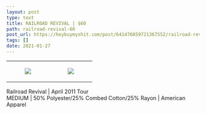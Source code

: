 ```yaml
---
layout: post
type: text
title: RAILROAD REVIVAL | $60
path: railroad-revival-60
post_url: https://heybuymyshit.com/post/641476859721367552/railroad-revival-60
tags: []
date: 2021-01-27
---
```




<table style="width:100%;"><tr><td style="vertical-align:top;">
      <figure class="tmblr-full" data-orig-height="2048" data-orig-width="1365" data-orig-src="https://concertshirts.netlify.app/shirts/0106/0106-01.jpg"><img src="https://64.media.tumblr.com/f453e6b66224643c4596f9b2a8a387d0/4e10c7701cafe706-49/s540x810/5646004f34117a893e80d8aedc9f06cdc1bbb29f.jpg" data-orig-height="2048" data-orig-width="1365" data-orig-src="https://concertshirts.netlify.app/shirts/0106/0106-01.jpg"/></figure></td>
    <td style="vertical-align:top;">
      <figure class="tmblr-full" data-orig-height="2048" data-orig-width="1365" data-orig-src="https://concertshirts.netlify.app/shirts/0106/0106-02.jpg"><img src="https://64.media.tumblr.com/5b01bac7a32e1357ab7253ee2968ae45/4e10c7701cafe706-38/s540x810/cb5160a1b726ed68ca006338a8110020f64d79b5.jpg" data-orig-height="2048" data-orig-width="1365" data-orig-src="https://concertshirts.netlify.app/shirts/0106/0106-02.jpg"/></figure></td>
  </tr></table><p>
  Railroad Revival | April 2011 Tour<br/>MEDIUM | 50% Polyester/25% Combed Cotton/25% Rayon | American Apparel
</p>
